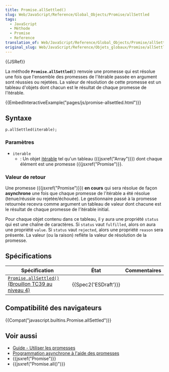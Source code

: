 ```yaml
---
title: Promise.allSettled()
slug: Web/JavaScript/Reference/Global_Objects/Promise/allSettled
tags:
  - JavaScript
  - Méthode
  - Promise
  - Reference
translation_of: Web/JavaScript/Reference/Global_Objects/Promise/allSettled
original_slug: Web/JavaScript/Reference/Objets_globaux/Promise/allSettled
---
```

{{JSRef}}

La méthode **`Promise.allSettled()`** renvoie une promesse qui est résolue une fois que l'ensemble des promesses de l'itérable passée en argument sont réussies ou rejetées. La valeur de résolution de cette promesse est un tableau d'objets dont chacun est le résultat de chaque promesse de l'itérable.

{{EmbedInteractiveExample("pages/js/promise-allsettled.html")}}

## Syntaxe

    p.allSettled(iterable);

### Paramètres

- `iterable`
  - : Un objet [itérable](/fr/docs/Web/JavaScript/Reference/Les_protocoles_iteration) tel qu'un tableau ({{jsxref("Array")}}) dont chaque élément est une promesse ({{jsxref("Promise")}}.

### Valeur de retour

Une promesse ({{jsxref("Promise")}}) **en cours** qui sera résolue de façon **asynchrone** une fois que chaque promesse de l'itérable a été résolue (tenue/réussie ou rejetée/échouée). Le gestionnaire passé à la promesse retournée recevra comme argument un tableau de valeur dont chacune est le résultat de chaque promesse de l'itérable initial.

Pour chaque objet contenu dans ce tableau, il y aura une propriété `status` qui est une chaîne de caractères. Si `status` vaut `fulfilled`, alors on aura une propriété `value`. Si `status` vaut `rejected`, alors une propriété `reason` sera présente. La valeur (ou la raison) reflète la valeur de résolution de la promesse.

## Spécifications

| Spécification                                                                                       | État                         | Commentaires |
| --------------------------------------------------------------------------------------------------- | ---------------------------- | ------------ |
| [`Promise.allSettled()` (Brouillon TC39 au niveau 4)](https://tc39.es/proposal-promise-allSettled/) | {{Spec2('ESDraft')}} |              |

## Compatibilité des navigateurs

{{Compat("javascript.builtins.Promise.allSettled")}}

## Voir aussi

- [Guide - Utiliser les promesses](/fr/docs/Web/JavaScript/Guide/Utiliser_les_promesses)
- [Programmation asynchrone à l'aide des promesses](/fr/docs/Learn/JavaScript/Asynchronous/Promises)
- {{jsxref("Promise")}}
- {{jsxref("Promise.all()")}}
